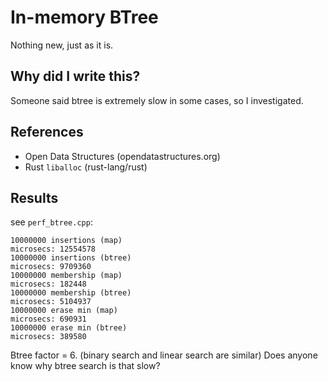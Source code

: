 # In-memory BTree

Nothing new, just as it is.

## Why did I write this?

Someone said btree is extremely slow in some cases, so I investigated.

## References

- Open Data Structures (opendatastructures.org)
- Rust `liballoc` (rust-lang/rust)

## Results

see `perf_btree.cpp`:

```
10000000 insertions (map)
microsecs: 12554578
10000000 insertions (btree)
microsecs: 9709360
10000000 membership (map)
microsecs: 182448
10000000 membership (btree)
microsecs: 5104937
10000000 erase min (map)
microsecs: 690931
10000000 erase min (btree)
microsecs: 389580
```
Btree factor = 6.
(binary search and linear search are similar)
Does anyone know why btree search is that slow?
